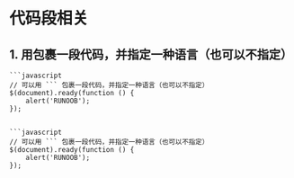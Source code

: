 # 代码段相关

## 1. 用包裹一段代码，并指定一种语言（也可以不指定）
```
```javascript
// 可以用 ``` 包裹一段代码，并指定一种语言（也可以不指定）
$(document).ready(function () {
    alert('RUNOOB');
});
```
```

```javascript
// 可以用 ``` 包裹一段代码，并指定一种语言（也可以不指定）
$(document).ready(function () {
    alert('RUNOOB');
});
```